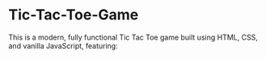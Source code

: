 # Tic-Tac-Toe-Game
This is a modern, fully functional Tic Tac Toe game built using HTML, CSS, and vanilla JavaScript, featuring:
